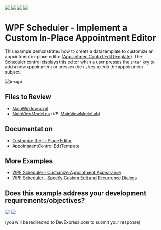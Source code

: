 <!-- default badges list -->
![](https://img.shields.io/endpoint?url=https://codecentral.devexpress.com/api/v1/VersionRange/128656006/22.2.2%2B)
[![](https://img.shields.io/badge/Open_in_DevExpress_Support_Center-FF7200?style=flat-square&logo=DevExpress&logoColor=white)](https://supportcenter.devexpress.com/ticket/details/T545686)
[![](https://img.shields.io/badge/📖_How_to_use_DevExpress_Examples-e9f6fc?style=flat-square)](https://docs.devexpress.com/GeneralInformation/403183)
[![](https://img.shields.io/badge/💬_Leave_Feedback-feecdd?style=flat-square)](#does-this-example-address-your-development-requirementsobjectives)
<!-- default badges end -->

# WPF Scheduler - Implement a Custom In-Place Appointment Editor

This example demonstrates how to create a data template to customize an appointment in-place editor ([AppointmentControl.EditTemplate](https://docs.devexpress.com/WPF/DevExpress.Xpf.Scheduling.Visual.AppointmentControl.EditTemplate)). The Scheduler control displays this editor when a user presses the `Enter` key to add a new appointment or presses the `F2` key to edit the appointment subject.

![image](https://github.com/DevExpress-Examples/how-to-implement-a-custom-in-place-appointment-editor-t545686/assets/65009440/a2077a1a-861b-43cf-9888-15c19c6736e1)

## Files to Review

* [MainWindow.xaml](./CS/CustomInplaceEditorExample/MainWindow.xaml)
* [MainViewModel.cs](./CS/CustomInplaceEditorExample/ViewModel/MainViewModel.cs) (VB: [MainViewModel.vb](./VB/CustomInplaceEditorExample/ViewModel/MainViewModel.vb))

## Documentation

* [Customize the In-Place Editor](https://docs.devexpress.com/WPF/115449/controls-and-libraries/scheduler/examples/how-to-customize-the-in-place-editor)
* [AppointmentControl.EditTemplate](https://docs.devexpress.com/WPF/DevExpress.Xpf.Scheduling.Visual.AppointmentControl.EditTemplate)

## More Examples

* [WPF Scheduler - Customize Appointment Appearance](https://github.com/DevExpress-Examples/how-to-customize-the-appointment-appearance-t545892)
* [WPF Scheduler - Specify Custom Edit and Recurrence Dialogs](https://github.com/DevExpress-Examples/how-to-create-a-scheduling-application-which-uses-custom-editing-and-recurrence-dialog-t545486)
<!-- feedback -->
## Does this example address your development requirements/objectives?

[<img src="https://www.devexpress.com/support/examples/i/yes-button.svg"/>](https://www.devexpress.com/support/examples/survey.xml?utm_source=github&utm_campaign=wpf-scheduler-implement-custom-inplace-appointment-editor&~~~was_helpful=yes) [<img src="https://www.devexpress.com/support/examples/i/no-button.svg"/>](https://www.devexpress.com/support/examples/survey.xml?utm_source=github&utm_campaign=wpf-scheduler-implement-custom-inplace-appointment-editor&~~~was_helpful=no)

(you will be redirected to DevExpress.com to submit your response)
<!-- feedback end -->
